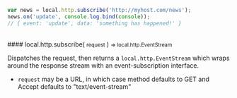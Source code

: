 ```javascript
var news = local.http.subscribe('http://myhost.com/news');
news.on('update', console.log.bind(console));
// { event: 'update', data: 'something has happened!' }
```

<br/>
#### local.http.subscribe( <small>request</small> ) <small>=> local.http.EventStream</small>

Dispatches the request, then returns a `local.http.EventStream` which wraps around the response stream with an event-subscription interface.

 - `request` may be a URL, in which case method defaults to GET and Accept defaults to "text/event-stream"